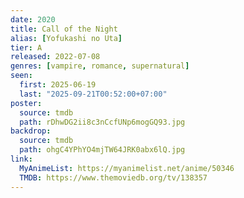 ```yaml
---
date: 2020
title: Call of the Night
alias: [Yofukashi no Uta]
tier: A
released: 2022-07-08
genres: [vampire, romance, supernatural]
seen:
  first: 2025-06-19
  last: "2025-09-21T00:52:00+07:00"
poster:
  source: tmdb
  path: rDhwDG2ii8c3nCcfUNp6mogGQ93.jpg
backdrop:
  source: tmdb
  path: ohgC4YPhYO4mjTW64JRK0abx6lQ.jpg
link:
  MyAnimeList: https://myanimelist.net/anime/50346
  TMDB: https://www.themoviedb.org/tv/138357
---
```

